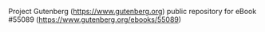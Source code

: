 Project Gutenberg (https://www.gutenberg.org) public repository for eBook #55089 (https://www.gutenberg.org/ebooks/55089)
